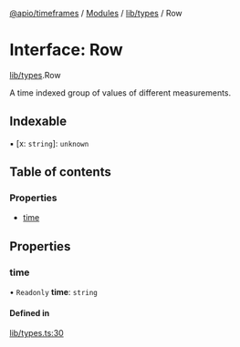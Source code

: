 [@apio/timeframes](../README.md) / [Modules](../modules.md) / [lib/types](../modules/lib_types.md) / Row

# Interface: Row

[lib/types](../modules/lib_types.md).Row

A time indexed group of values of different measurements.

## Indexable

▪ [x: `string`]: `unknown`

## Table of contents

### Properties

- [time](lib_types.Row.md#time)

## Properties

### time

• `Readonly` **time**: `string`

#### Defined in

[lib/types.ts:30](https://github.com/fatmatto/timeframes/blob/92e131e/src/lib/types.ts#L30)

